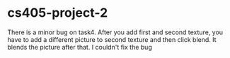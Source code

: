 # cs405-project-2
There is a minor bug on task4. After you add first and second texture, you have to add a different picture to second texture and then click blend. It blends the picture after that. I couldn't fix the bug
